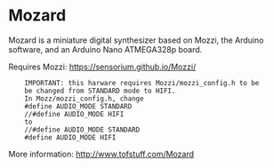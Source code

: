 # Mozard


Mozard is a miniature digital synthesizer based on Mozzi, the Arduino software, and an Arduino Nano ATMEGA328p board.

Requires Mozzi: https://sensorium.github.io/Mozzi/

```
    IMPORTANT: this harware requires Mozzi/mozzi_config.h to be
    be changed from STANDARD mode to HIFI.
    In Mozz/mozzi_config.h, change
    #define AUDIO_MODE STANDARD
    //#define AUDIO_MODE HIFI
    to
    //#define AUDIO_MODE STANDARD
    #define AUDIO_MODE HIFI

```

More information: http://www.tofstuff.com/Mozard
